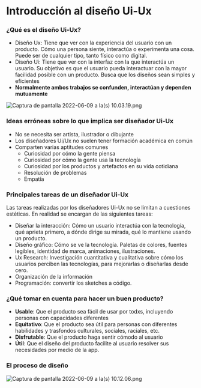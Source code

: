 # Introducción al diseño Ui-Ux

### ¿Qué es el diseño Ui-Ux?

- Diseño Ux: Tiene que ver con la experiencia del usuario con un producto. Cómo una persona siente, interactúa o experimenta una cosa. Puede ser de cualquier tipo, tanto físico como digital.
- Diseño Ui: Tiene que ver con la interfaz con la que interactúa un usuario. Su objetivo es que el usuario pueda interactuar con la mayor facilidad posible con un producto. Busca que los diseños sean simples y eficientes
- **Normalmente ambos trabajos se confunden, interactúan y dependen mutuamente**

![Captura de pantalla 2022-06-09 a la(s) 10.03.19.png](./img/Captura_de_pantalla_2022-06-09_a_la(s)_10.03.19.png)

### Ideas erróneas sobre lo que implica ser diseñador Ui-Ux

- No se necesita ser artista, ilustrador o dibujante
- Los diseñadores Ui/Ux no suelen tener formación académica en común
- Comparten varias aptitudes comunes
    - Curiosidad por cómo la gente piensa
    - Curiosidad por cómo la gente usa la tecnología
    - Curiosidad por los productos y artefactos en su vida cotidiana
    - Resolución de problemas
    - Empatía

### Principales tareas de un diseñador Ui-Ux

Las tareas realizadas por los diseñadores Ui-Ux no se limitan a cuestiones estéticas. En realidad se encargan de las siguientes tareas:

- Diseñar la interacción: Cómo un usuario interactúa con la tecnología, qué aprieta primero, a dónde dirige su mirada, qué lo mantiene usando un producto.
- Diseño gráfico: Cómo se ve la tecnología. Paletas de colores, fuentes legibles, identidad de marca, animaciones, ilustraciones.
- Ux Research: Investigación cuantitativa y cualitativa sobre cómo los usuarios perciben las tecnologías, para mejorarlas o diseñarlas desde cero.
- Organización de la información
- Programación: convertir los sketches a código.

### ¿Qué tomar en cuenta para hacer un buen producto?

- **Usable**: Que el producto sea fácil de usar por todxs, incluyendo personas con capacidades diferentes
- **Equitativo**: Que el producto sea útil para personas con diferentes habilidades y trasfondos culturales, sociales, raciales, etc.
- **Disfrutable**: Que el producto haga sentir cómodo al usuario
- **Útil**: Que el diseño del producto facilite al usuario resolver sus necesidades por medio de la app.

### El proceso de diseño

![Captura de pantalla 2022-06-09 a la(s) 10.12.06.png](./img/Captura_de_pantalla_2022-06-09_a_la(s)_10.12.06.png)
